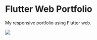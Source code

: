 # Flutter Web Portfolio

My responsive portfolio using Flutter web.

<img src="https://github.com/GeekAbdelouahed/flutter-web-portfolio/raw/master/screenshots/screenshot.png"/>
